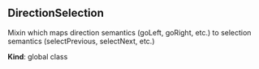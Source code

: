 <a name="DirectionSelection"></a>
## DirectionSelection
Mixin which maps direction semantics (goLeft, goRight, etc.) to
selection semantics (selectPrevious, selectNext, etc.)

**Kind**: global class  
